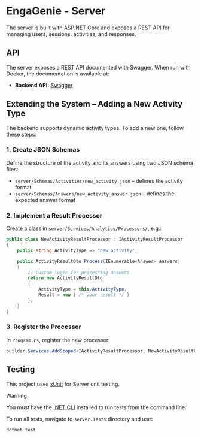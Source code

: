 # EngaGenie - Server

The server is built with ASP.NET Core and exposes a REST API for managing users, sessions, activities, and responses.

## API

The server exposes a REST API documented with Swagger. When run with Docker, the documentation is available at:

- **Backend API:** [Swagger](http://localhost/server/swagger/index.html)

## Extending the System – Adding a New Activity Type

The backend supports dynamic activity types. To add a new one, follow these steps:

### 1. Create JSON Schemas

Define the structure of the activity and its answers using two JSON schema files:

- `server/Schemas/Activities/new_activity.json` – defines the activity format
- `server/Schemas/Answers/new_activity_answer.json` – defines the expected answer format

### 2. Implement a Result Processor

Create a class in `server/Services/Analytics/Processors/`, e.g.:

```csharp
public class NewActivityResultProcessor : IActivityResultProcessor
{
    public string ActivityType => "new_activity";

    public ActivityResultDto Process(IEnumerable<Answer> answers)
    {
        // Custom logic for processing answers
        return new ActivityResultDto
        {
            ActivityType = this.ActivityType,
            Result = new { /* your result */ }
        };
    }
}
```

### 3. Register the Processor

In `Program.cs`, register the new processor:

```csharp
builder.Services.AddScoped<IActivityResultProcessor, NewActivityResultProcessor>();
```

## Testing

This project uses [xUnit](https://xunit.net/) for Server unit testing.

> [!WARNING]
> You must have the [.NET CLI](https://learn.microsoft.com/en-us/dotnet/core/tools/) installed to run tests from the command line.

To run all tests, navigate to `server.Tests` directory and use:

```bash
dotnet test
```
